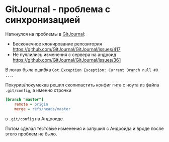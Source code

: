 # GitJournal - проблема с синхронизацией

Наткнулся на проблемы в [GitJournal](https://gitjournal.io/):

- Бесконечное клонирование репозитория  https://github.com/GitJournal/GitJournal/issues/417
- Не пуллились изменения с сервера на андроид https://github.com/GitJournal/GitJournal/issues/361

В логах была ошибка `Got Exception Exception: Current Branch null #0 ...`.

Покурив/покумекав решил скопипастить конфиг гита с ноута из файла `.git/config`, а именно строчки

```ini
[branch "master"]
	remote = origin
	merge = refs/heads/master
```

в `.git/config` на Андроиде.

Потом сделал тестовые изменения и запушил с Андроида и вроде после этого проблем не было.
